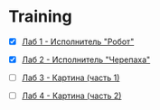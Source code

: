 # Training

- [x] [Лаб 1 - Исполнитель "Робот"](http://cs.mipt.ru/python/lessons/lab1.html)
- [x] [Лаб 2 - Исполнитель "Черепаха"](http://cs.mipt.ru/python/lessons/lab2.html)
- [ ] [Лаб 3 - Картина (часть 1)](http://cs.mipt.ru/python/lessons/lab3.html)
- [ ] [Лаб 4 - Картина (часть 2)](http://cs.mipt.ru/python/lessons/lab4.html)


